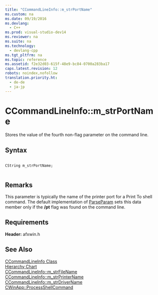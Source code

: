 ```yaml
---
title: "CCommandLineInfo::m_strPortName"
ms.custom: na
ms.date: 09/19/2016
ms.devlang: 
  - C++
ms.prod: visual-studio-dev14
ms.reviewer: na
ms.suite: na
ms.technology: 
  - devlang-cpp
ms.tgt_pltfrm: na
ms.topic: reference
ms.assetid: f2e32d03-615f-48e9-bc84-0700a283ba17
caps.latest.revision: 12
robots: noindex,nofollow
translation.priority.ht: 
  - de-de
  - ja-jp
---
```

# CCommandLineInfo::m_strPortName
Stores the value of the fourth non-flag parameter on the command line.  
  
## Syntax  
  
```  
  
CString m_strPortName;  
  
```  
  
## Remarks  
 This parameter is typically the name of the printer port for a Print To shell command. The default implementation of [ParseParam](../vs140/CCommandLineInfo--ParseParam.md) sets this data member only if the **/pt** flag was found on the command line.  
  
## Requirements  
 **Header:** afxwin.h  
  
## See Also  
 [CCommandLineInfo Class](../vs140/CCommandLineInfo-Class.md)   
 [Hierarchy Chart](../vs140/Hierarchy-Chart.md)   
 [CCommandLineInfo::m_strFileName](../vs140/CCommandLineInfo--m_strFileName.md)   
 [CCommandLineInfo::m_strPrinterName](../vs140/CCommandLineInfo--m_strPrinterName.md)   
 [CCommandLineInfo::m_strDriverName](../vs140/CCommandLineInfo--m_strDriverName.md)   
 [CWinApp::ProcessShellCommand](../vs140/CWinApp--ProcessShellCommand.md)